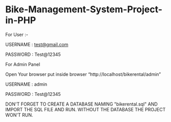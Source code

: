 # Bike-Management-System-Project-in-PHP

For User :-

USERNAME : test@gmail.com

PASSWORD : Test@12345

For Admin Panel

Open Your browser put inside browser “http://localhost/bikerental/admin”

USERNAME : admin

PASSWORD : Test@12345

DON'T FORGET TO CREATE A DATABASE NAMING "bikerental.sql" AND IMPORT THE SQL FILE AND RUN.
WITHOUT THE DATABASE THE PROJECT WON'T RUN.
